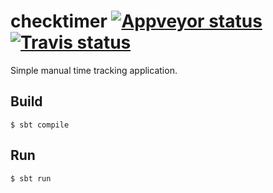 checktimer [![Appveyor status][badge-appveyor]][build-appveyor] [![Travis status][badge-travis]][build-travis] 
==========

Simple manual time tracking application.

Build
-----

```console
$ sbt compile
```

Run
---

```console
$ sbt run
```

[build-appveyor]: https://ci.appveyor.com/project/ForNeVeR/checktimer/branch/develop
[build-travis]: https://travis-ci.org/ForNeVeR/checktimer

[badge-appveyor]: https://ci.appveyor.com/api/projects/status/gn9obicxe8msp3h0/branch/develop?svg=true
[badge-travis]: https://travis-ci.org/ForNeVeR/checktimer.svg?branch=develop
